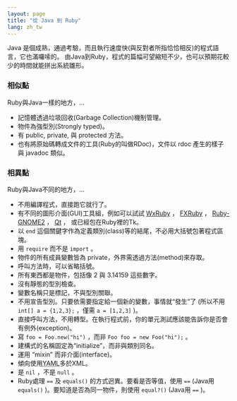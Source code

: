 ```yaml
---
layout: page
title: "從 Java 到 Ruby"
lang: zh_tw
---
```


Java 是個成熟，通過考驗，而且執行速度快(與反對者所指恰恰相反)的程式語言，它也滿囉嗦的。
由Java到Ruby，程式的篇幅可望縮短不少，也可以預期花較少的時間就能拼出系統雛形。

### 相似點

Ruby與Java一樣的地方，...

* 記憶體透過垃圾回收(Garbage Collection)機制管理。
* 物件為強型別(Strongly typed)。
* 有 public, private, 與 protected 方法。
* 也有將原始碼轉成文件的工具(Ruby的叫做RDoc)，文件以 rdoc 產生的樣子與 javadoc 類似。

### 相異點

Ruby與Java不同的地方，...

* 不用編譯程式，直接跑它就行了。
* 有不同的圖形介面(GUI)工具組，例如可以試試 [WxRuby][1] ， [FXRuby][2] ， [Ruby-GNOME2][3]
  ， [Qt][4] ， 或已經包在Ruby裡的Tk。
* 以 `end` 這個關鍵字作為定義類別(class)等的結尾，不必用大括號包著程式區塊。
* 用 `require` 而不是 `import` 。
* 物件的所有成員變數皆為 private，外界需透過方法(method)來存取。
* 呼叫方法時，可以省略括號。
* 所有東西都是物件，包括像 2 與 3.14159 這些數字。
* 沒有靜態的型別檢查。
* 變數名稱只是標記，不與型別關聯。
* 不用宣告型別。只要依需要指定給一個新的變數，事情就“發生”了 (所以不用 `int[] a = {1,2,3};` ，僅需 `a =
  [1,2,3]` )。
* 直接呼叫方法，不用轉型。在執行程式前，你的單元測試應該能告訴你是否會有例外(exception)。
* 寫 `foo = Foo.new("hi")` ，而非 `Foo foo = new Foo("hi");` 。
* 建構式的名稱固定為“initialize”，而非與類別同名。
* 運用 “mixin” 而非介面(interface)。
* 傾向使用<abbr title="YAML Ain’t Markup Language">YAML</abbr>多於XML。
* 是 `nil` ，不是 `null` 。
* Ruby處理 `==` 及 `equals()` 的方式迥異。要看是否等值，使用 `==` (Java用 `equals()`
  )。要知道是否為同一物件，則使用 `equal?()` (Java用 `==` )。



[1]: https://github.com/eumario/wxruby
[2]: https://github.com/larskanis/fxruby
[3]: https://ruby-gnome2.osdn.jp/
[4]: https://github.com/ryanmelt/qtbindings/

